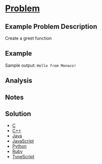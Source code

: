 # [Problem]()

## Example Problem Description

Create a greet function

## Example

Sample output: `Hello from Monaco!`

## Analysis

## Notes

## Solution
 - [C](Solution.c)
 - [C++](Solution.cpp)
 - [Java](Solution.java)
 - [JavaScript](Solution.js)
 - [Python](Solution.py)
 - [Ruby](Solution.rb)
 - [TypeScript](Solution.ts)
